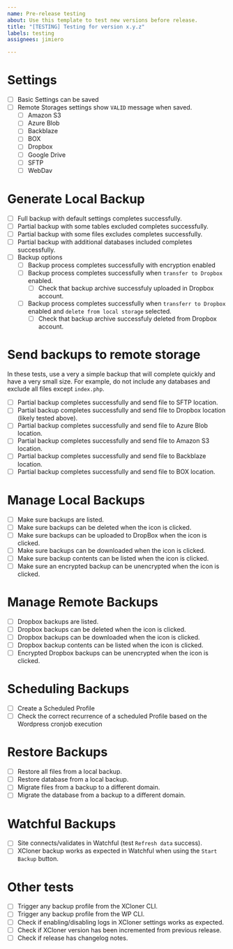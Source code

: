 ```yaml
---
name: Pre-release testing
about: Use this template to test new versions before release.
title: "[TESTING] Testing for version x.y.z"
labels: testing
assignees: jimiero

---
```


# Settings
- [ ] Basic Settings can be saved
- [ ] Remote Storages settings show `VALID` message when saved.
  - [ ] Amazon S3
  - [ ] Azure Blob
  - [ ] Backblaze
  - [ ] BOX
  - [ ] Dropbox
  - [ ] Google Drive
  - [ ] SFTP
  - [ ] WebDav

# Generate Local Backup
- [ ] Full backup with default settings completes successfully.
- [ ] Partial backup with some tables excluded completes successfully.
- [ ] Partial backup with some files excludes completes successfully.
- [ ] Partial backup with additional databases included completes successfully.
- [ ] Backup options
  - [ ] Backup process completes successfully with encryption enabled
  - [ ] Backup process completes successfully when `transfer to Dropbox` enabled.
    - [ ] Check that backup archive successfuly uploaded in Dropbox account.
  - [ ] Backup process completes successfully when `transferr to Dropbox` enabled and `delete from local storage` selected.
    - [ ] Check that backup archive successfuly deleted from Dropbox account.

# Send backups to remote storage

In these tests, use a very a simple backup that will complete quickly and have a very small size. For example, do not include any databases and exclude all files except `index.php`. 

  - [ ] Partial backup completes successfully and send file to SFTP location.
  - [ ] Partial backup completes successfully and send file to Dropbox location (likely tested above).
  - [ ] Partial backup completes successfully and send file to Azure Blob location.
  - [ ] Partial backup completes successfully and send file to Amazon S3 location.
  - [ ] Partial backup completes successfully and send file to Backblaze location.
  - [ ] Partial backup completes successfully and send file to BOX location.

# Manage Local Backups
- [ ] Make sure backups are listed.
- [ ] Make sure backups can be deleted when the icon is clicked. 
- [ ] Make sure backups can be uploaded to DropBox when the icon is clicked. 
- [ ] Make sure backups can be downloaded when the icon is clicked.
- [ ] Make sure backup contents can be listed when the icon is clicked.
- [ ] Make sure an encrypted backup can be unencrypted when the icon is clicked.

# Manage Remote Backups
- [ ] Dropbox backups are listed.
- [ ] Dropbox backups can be deleted when the icon is clicked.
- [ ] Dropbox backups can be downloaded when the icon is clicked.
- [ ] Dropbox backup contents can be listed when the icon is clicked.
- [ ] Encrypted Dropbox backups can be unencrypted when the icon is clicked.

# Scheduling Backups
- [ ] Create a Scheduled Profile
- [ ] Check the correct recurrence of a scheduled Profile based on the Wordpress cronjob execution

# Restore Backups
- [ ] Restore all files from a local backup. 
- [ ] Restore database from a local backup.
- [ ] Migrate files from a backup to a different domain.
- [ ] Migrate the database from a backup to a different domain.

# Watchful Backups
- [ ] Site connects/validates in Watchful (test `Refresh data` success).
- [ ] XCloner backup works as expected in Watchful when using the `Start Backup` button.

# Other tests
- [ ] Trigger any backup profile from the XCloner CLI.
- [ ] Trigger any backup profile from the WP CLI.
- [ ] Check if enabling/disabling logs in XCloner settings works as expected.
- [ ] Check if XCloner version has been incremented from previous release.
- [ ] Check if release has changelog notes.
